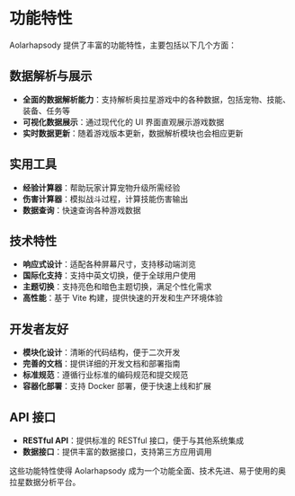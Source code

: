 # 功能特性

Aolarhapsody 提供了丰富的功能特性，主要包括以下几个方面：

## 数据解析与展示

- **全面的数据解析能力**：支持解析奥拉星游戏中的各种数据，包括宠物、技能、装备、任务等
- **可视化数据展示**：通过现代化的 UI 界面直观展示游戏数据
- **实时数据更新**：随着游戏版本更新，数据解析模块也会相应更新

## 实用工具

- **经验计算器**：帮助玩家计算宠物升级所需经验
- **伤害计算器**：模拟战斗过程，计算技能伤害输出
- **数据查询**：快速查询各种游戏数据

## 技术特性

- **响应式设计**：适配各种屏幕尺寸，支持移动端浏览
- **国际化支持**：支持中英文切换，便于全球用户使用
- **主题切换**：支持亮色和暗色主题切换，满足个性化需求
- **高性能**：基于 Vite 构建，提供快速的开发和生产环境体验

## 开发者友好

- **模块化设计**：清晰的代码结构，便于二次开发
- **完善的文档**：提供详细的开发文档和部署指南
- **标准规范**：遵循行业标准的编码规范和提交规范
- **容器化部署**：支持 Docker 部署，便于快速上线和扩展

## API 接口

- **RESTful API**：提供标准的 RESTful 接口，便于与其他系统集成
- **数据接口**：提供丰富的数据接口，支持第三方应用调用

这些功能特性使得 Aolarhapsody 成为一个功能全面、技术先进、易于使用的奥拉星数据分析平台。
